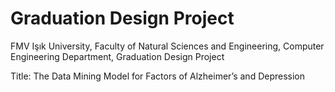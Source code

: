 # Graduation Design Project
FMV Işık University, Faculty of Natural Sciences and Engineering, Computer Engineering Department, Graduation Design Project

Title: The Data Mining Model for Factors of Alzheimer’s and Depression
